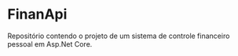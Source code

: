# FinanApi
Repositório contendo o projeto de um sistema de controle financeiro pessoal em Asp.Net Core.
